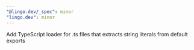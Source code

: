 ```yaml
---
"@lingo.dev/_spec": minor
"lingo.dev": minor
---
```


Add TypeScript loader for .ts files that extracts string literals from default exports
